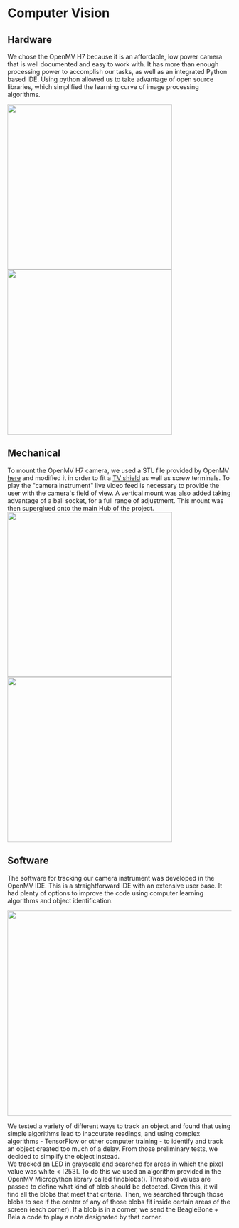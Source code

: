 # Computer Vision  

## Hardware  
We chose the OpenMV H7 because it is an affordable, low power camera that is well documented and easy to work with. It has more than enough processing power to accomplish our tasks, as well as an integrated Python based IDE. Using python allowed us to take advantage of open source libraries, which simplified the learning curve of image processing algorithms.

<img src="https://github.com/neilkatahira/EE-Emerge-2020-Loopmaster/blob/master/pictures/openmvh7.png?raw=true" width="370"><img src="https://github.com/neilkatahira/EE-Emerge-2020-Loopmaster/blob/master/pictures/tvshield.png?raw=true" width="370">

## Mechanical  
To mount the OpenMV H7 camera, we used a STL file provided by OpenMV [here](https://openmv.io/collections/products/products/openmv-cam-h7-case) and modified it in order to fit a [TV shield](https://openmv.io/collections/products/products/tv-shield) as well as screw terminals. To play the "camera instrument" live video feed is necessary to provide the user with the camera's field of view. A vertical mount was also added taking advantage of a ball socket, for a full range of adjustment. This mount was then superglued onto the main Hub of the project.  
<img src="https://github.com/neilkatahira/EE-Emerge-2020-Loopmaster/blob/master/pictures/ballandsocket.png?raw=true" width="370"><img src="https://github.com/neilkatahira/EE-Emerge-2020-Loopmaster/blob/master/pictures/CameraModel.png?raw=true" width="370">

## Software  
The software for tracking our camera instrument was developed in the OpenMV IDE. This is a straightforward IDE with an extensive user base. It had plenty of options to improve the code using computer learning algorithms and object identification.

<p align="center">
  <img width="520" height="460" src="https://github.com/neilkatahira/EE-Emerge-2020-Loopmaster/blob/master/pictures/openmvide.png?raw=true">
</p>

We tested a variety of different ways to track an object and found that using simple algorithms lead to inaccurate readings, and using complex algorithms - TensorFlow or other computer training - to identify and track an object created too much of a delay. From those preliminary tests, we decided to simplify the object instead.  
We tracked an LED in grayscale and searched for areas in which the pixel value was white < [253]. To do this we used an algorithm provided in the OpenMV Micropython library called  findblobs(). Threshold values are passed to define what kind of blob should be detected. Given this, it will find all the blobs that meet that criteria. Then, we searched through those blobs to see if the center of any of those blobs fit inside certain areas of the screen (each corner). If a blob is in a corner, we send the BeagleBone + Bela a code to play a note designated by that corner.
